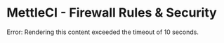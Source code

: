 # MettleCI - Firewall Rules & Security

Error: Rendering this content exceeded the timeout of 10 seconds.